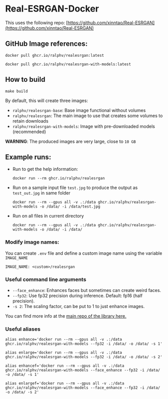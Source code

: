 
# Real-ESRGAN-Docker

This uses the following repo: [https://github.com/xinntao/Real-ESRGAN](https://github.com/xinntao/Real-ESRGAN)

## GitHub Image references:

```docker
docker pull ghcr.io/ralphv/realesrgan:latest
```
```docker
docker pull ghcr.io/ralphv/realesrgan-with-models:latest
```

## How to build

```shell
make build
```
By default, this will create three images:

* `ralphv/realesrgan-base`: Base image functional without volumes
* `ralphv/realesrgan`: The main image to use that creates some volumes to retain downloads
* `ralphv/realesrgan-with-models`: Image with pre-downloaded models (recommended)

__WARNING__: The produced images are very large, close to `10 GB`

## Example runs:

* Run to get the help information:
    ```shell
    docker run --rm ghcr.io/ralphv/realesrgan
    ```
* Run on a sample input file `test.jpg` to produce the output as `test_out.jpg` in same folder
    ```shell
    docker run --rm --gpus all -v .:/data ghcr.io/ralphv/realesrgan-with-models -o /data/ -i /data/test.jpg
    ```
* Run on all files in current directory
    ```shell
    docker run --rm --gpus all -v .:/data ghcr.io/ralphv/realesrgan-with-models -o /data/ -i /data/
    ```

### Modify image names:

You can create `.env` file and define a custom image name using the variable `IMAGE_NAME`
```dotenv
IMAGE_NAME: <custom>/realesrgan
```

### Useful command line arguments
* `--face_enhance`: Enhances faces but sometimes can create weird faces.
* `--fp32`: Use fp32 precision during inference. Default: fp16 (half precision).
* `-s 2`: The scaling factor, can be put to 1 to just enhance images.

You can find more info at the [main repo of the library here.](https://github.com/xinntao/Real-ESRGAN)

### Useful aliases

```shell
alias enhance='docker run --rm --gpus all -v .:/data ghcr.io/ralphv/realesrgan-with-models --fp32 -i /data/ -o /data/ -s 1'
```
```shell
alias enlarge='docker run --rm --gpus all -v .:/data ghcr.io/ralphv/realesrgan-with-models --fp32 -i /data/ -o /data/ -s 2'
```
```shell
alias enhancef='docker run --rm --gpus all -v .:/data ghcr.io/ralphv/realesrgan-with-models --face_enhance --fp32 -i /data/ -o /data/ -s 1'
```
```shell
alias enlargef='docker run --rm --gpus all -v .:/data ghcr.io/ralphv/realesrgan-with-models --face_enhance --fp32 -i /data/ -o /data/ -s 2'
```
